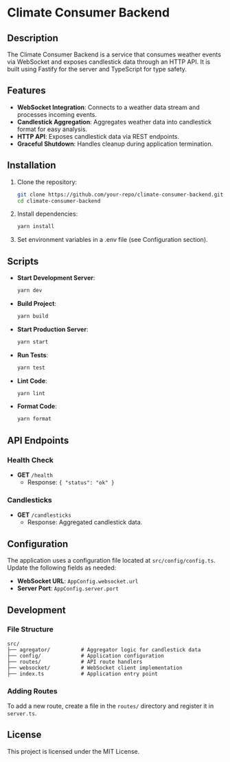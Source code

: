# Climate Consumer Backend

## Description

The Climate Consumer Backend is a service that consumes weather events via WebSocket and exposes candlestick data through an HTTP API. It is built using Fastify for the server and TypeScript for type safety.

## Features

- **WebSocket Integration**: Connects to a weather data stream and processes incoming events.
- **Candlestick Aggregation**: Aggregates weather data into candlestick format for easy analysis.
- **HTTP API**: Exposes candlestick data via REST endpoints.
- **Graceful Shutdown**: Handles cleanup during application termination.

## Installation

1. Clone the repository:

   ```bash
   git clone https://github.com/your-repo/climate-consumer-backend.git
   cd climate-consumer-backend
   ```

2. Install dependencies:

   ```bash
   yarn install
   ```

3. Set environment variables in a .env file (see Configuration section).

## Scripts

- **Start Development Server**: 

  ```bash
  yarn dev
  ```

- **Build Project**:

  ```bash
  yarn build
  ```

- **Start Production Server**:

  ```bash
  yarn start
  ```

- **Run Tests**:

  ```bash
  yarn test
  ```

- **Lint Code**:

  ```bash
  yarn lint
  ```

- **Format Code**:

  ```bash
  yarn format
  ```

## API Endpoints

### Health Check

- **GET** `/health`
  - Response: `{ "status": "ok" }`

### Candlesticks

- **GET** `/candlesticks`
  - Response: Aggregated candlestick data.

## Configuration

The application uses a configuration file located at `src/config/config.ts`. Update the following fields as needed:

- **WebSocket URL**: `AppConfig.websocket.url`
- **Server Port**: `AppConfig.server.port`

## Development

### File Structure

```
src/
├── agregator/          # Aggregator logic for candlestick data
├── config/             # Application configuration
├── routes/             # API route handlers
├── websocket/          # WebSocket client implementation
├── index.ts            # Application entry point
```

### Adding Routes

To add a new route, create a file in the `routes/` directory and register it in `server.ts`.

## License

This project is licensed under the MIT License.